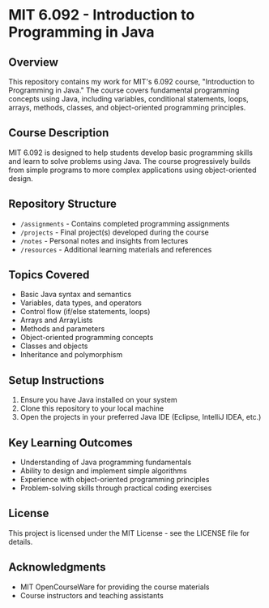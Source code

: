 # MIT 6.092 - Introduction to Programming in Java

## Overview
This repository contains my work for MIT's 6.092 course, "Introduction to Programming in Java." The course covers fundamental programming concepts using Java, including variables, conditional statements, loops, arrays, methods, classes, and object-oriented programming principles.

## Course Description
MIT 6.092 is designed to help students develop basic programming skills and learn to solve problems using Java. The course progressively builds from simple programs to more complex applications using object-oriented design.

## Repository Structure
- `/assignments` - Contains completed programming assignments
- `/projects` - Final project(s) developed during the course
- `/notes` - Personal notes and insights from lectures
- `/resources` - Additional learning materials and references

## Topics Covered
- Basic Java syntax and semantics
- Variables, data types, and operators
- Control flow (if/else statements, loops)
- Arrays and ArrayLists
- Methods and parameters
- Object-oriented programming concepts
- Classes and objects
- Inheritance and polymorphism

## Setup Instructions
1. Ensure you have Java installed on your system
2. Clone this repository to your local machine
3. Open the projects in your preferred Java IDE (Eclipse, IntelliJ IDEA, etc.)

## Key Learning Outcomes
- Understanding of Java programming fundamentals
- Ability to design and implement simple algorithms
- Experience with object-oriented programming principles
- Problem-solving skills through practical coding exercises

## License
This project is licensed under the MIT License - see the LICENSE file for details.

## Acknowledgments
- MIT OpenCourseWare for providing the course materials
- Course instructors and teaching assistants